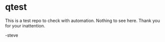 # qtest
This is a test repo to check with automation.  Nothing to see here.
Thank you for your inattention.

-steve


